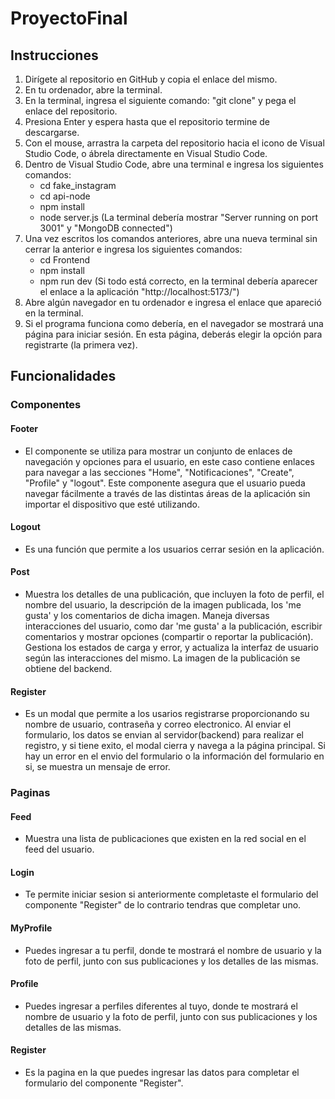 # ProyectoFinal

## Instrucciones

1) Dirígete al repositorio en GitHub y copia el enlace del mismo.
2) En tu ordenador, abre la terminal.
3) En la terminal, ingresa el siguiente comando: "git clone" y pega el enlace del repositorio.
4) Presiona Enter y espera hasta que el repositorio termine de descargarse.
5) Con el mouse, arrastra la carpeta del repositorio hacia el icono de Visual Studio Code, o ábrela directamente en Visual Studio Code.
6) Dentro de Visual Studio Code, abre una terminal e ingresa los siguientes comandos:
    - cd fake_instagram
    - cd api-node
    - npm install
    - node server.js (La terminal debería mostrar "Server running on port 3001" y "MongoDB connected")
7) Una vez escritos los comandos anteriores, abre una nueva terminal sin cerrar la anterior e ingresa los siguientes comandos:
    - cd Frontend
    - npm install
    - npm run dev (Si todo está correcto, en la terminal debería aparecer el enlace a la aplicación "http://localhost:5173/")
8) Abre algún navegador en tu ordenador e ingresa el enlace que apareció en la terminal.
9) Si el programa funciona como debería, en el navegador se mostrará una página para iniciar sesión. En esta página, deberás elegir la opción para registrarte (la primera vez).

## Funcionalidades

### Componentes 

#### Footer
- El componente se utiliza para mostrar un conjunto de enlaces de navegación y opciones para el usuario, en este caso contiene enlaces para navegar a las secciones "Home", "Notificaciones", "Create", "Profile" y "logout". Este componente asegura que el usuario pueda navegar fácilmente a través de las distintas áreas de la aplicación sin importar el dispositivo que esté utilizando. 
#### Logout
- Es una función que permite a los usuarios cerrar sesión en la aplicación.
#### Post
- Muestra los detalles de una publicación, que incluyen la foto de perfil, el nombre del usuario, la descripción de la imagen publicada, los 'me gusta' y los comentarios de dicha imagen. Maneja diversas interacciones del usuario, como dar 'me gusta' a la publicación, escribir comentarios y mostrar opciones (compartir o reportar la publicación). Gestiona los estados de carga y error, y actualiza la interfaz de usuario según las interacciones del mismo. La imagen de la publicación se obtiene del backend.
#### Register
- Es un modal que permite a los usarios registrarse proporcionando su nombre de usuario, contraseña y correo electronico. Al enviar el formulario, los datos se envian al servidor(backend) para realizar el registro, y si tiene exito, el modal cierra y navega a la página principal. Si hay un error en el envio del formulario o la información del formulario en si, se muestra un mensaje de error.


### Paginas

#### Feed 
- Muestra una lista de publicaciones que existen en la red social en el feed del usuario.
#### Login
- Te permite iniciar sesion si anteriormente completaste el formulario del componente "Register" de lo contrario tendras que completar uno.
#### MyProfile
- Puedes ingresar a tu perfil, donde te mostrará el nombre de usuario y la foto de perfil, junto con sus publicaciones y los detalles de las mismas.
#### Profile 
- Puedes ingresar a perfiles diferentes al tuyo, donde te mostrará el nombre de usuario y la foto de perfil, junto con sus publicaciones y los detalles de las mismas.
#### Register
- Es la pagina en la que puedes ingresar las datos para completar el formulario del componente "Register".



